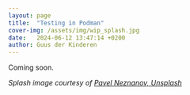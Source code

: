 ```yaml
---
layout: page
title:  "Testing in Podman"
cover-img: /assets/img/wip_splash.jpg
date:   2024-06-12 13:47:14 +0200
author: Guus der Kinderen
---
```


Coming soon.

_Splash image courtesy of [Pavel Neznanov, Unsplash](https://unsplash.com/photos/silver-and-gold-round-accessory-w95Fb7EEcjE?utm_content=creditShareLink&utm_medium=referral&utm_source=unsplash)_
